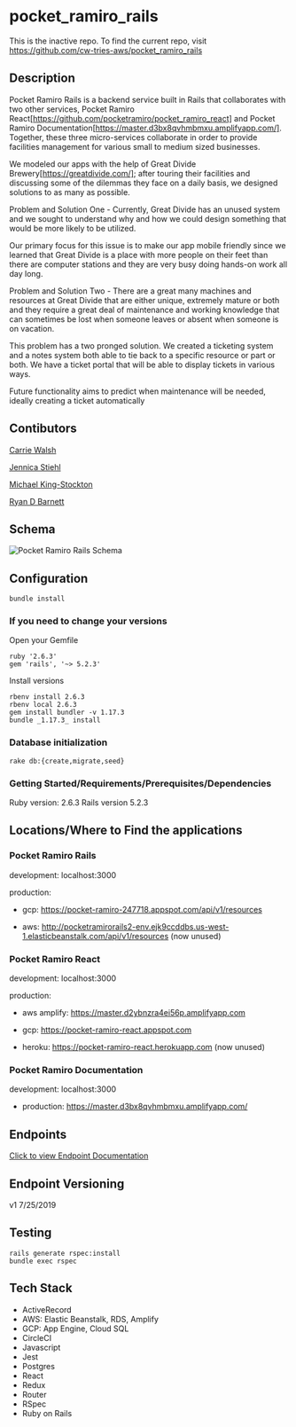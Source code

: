 # pocket_ramiro_rails

This is the inactive repo. To find the current repo, visit
https://github.com/cw-tries-aws/pocket_ramiro_rails

## Description
Pocket Ramiro Rails is a backend service built in Rails that collaborates with two other services, Pocket Ramiro React[https://github.com/pocketramiro/pocket_ramiro_react] and Pocket Ramiro Documentation[https://master.d3bx8qvhmbmxu.amplifyapp.com/]. Together, these three micro-services collaborate in order to provide facilities management for various small to medium sized businesses.

We modeled our apps with the help of Great Divide Brewery[https://greatdivide.com/]; after touring their facilities and discussing some of the dilemmas they face on a daily basis, we designed solutions to as many as possible.

Problem and Solution One -
Currently, Great Divide has an unused system and we sought to understand why and how we could design something that would be more likely to be utilized.

Our primary focus for this issue is to make our app mobile friendly since we learned that Great Divide is a place with more people on their feet than there are computer stations and they are very busy doing hands-on work all day long.

Problem and Solution Two -
There are a great many machines and resources at Great Divide that are either unique, extremely mature or both and they require a great deal of maintenance and working knowledge that can sometimes be lost when someone leaves or absent when someone is on vacation.

This problem has a two pronged solution. We created a ticketing system and a notes system both able to tie back to a specific resource or part or both. We have a ticket portal that will be able to display tickets in various ways.

Future functionality aims to predict when maintenance will be needed, ideally creating a ticket automatically

## Contibutors
[Carrie Walsh](https://github.com/carriewalsh)

[Jennica Stiehl](https://github.com/stiehlrod)

[Michael King-Stockton](https://github.com/KStockton)

[Ryan D Barnett](https://github.com/RyanDBarnett)

## Schema
![Pocket Ramiro Rails Schema](/pr_schema.png?raw=true "Pocket Ramiro Rails Schema")

## Configuration
```
bundle install
 ```
### If you need to change your versions

Open your Gemfile
```
ruby '2.6.3'
gem 'rails', '~> 5.2.3'
```
Install versions
```
rbenv install 2.6.3
rbenv local 2.6.3
gem install bundler -v 1.17.3
bundle _1.17.3_ install
```

### Database initialization
```
rake db:{create,migrate,seed}
```
### Getting Started/Requirements/Prerequisites/Dependencies

Ruby version: 2.6.3
Rails version 5.2.3

## Locations/Where to Find the applications
### Pocket Ramiro Rails

development: localhost:3000

production:
- gcp: https://pocket-ramiro-247718.appspot.com/api/v1/resources

- aws: http://pocketramirorails2-env.ejk9ccddbs.us-west-1.elasticbeanstalk.com/api/v1/resources (now unused)

### Pocket Ramiro React

development: localhost:3000

production:
- aws amplify: https://master.d2ybnzra4ei56p.amplifyapp.com

- gcp: https://pocket-ramiro-react.appspot.com

- heroku: https://pocket-ramiro-react.herokuapp.com (now unused)

### Pocket Ramiro Documentation

development: localhost:3000

- production: https://master.d3bx8qvhmbmxu.amplifyapp.com/

## Endpoints
[Click to view Endpoint Documentation](https://master.d3bx8qvhmbmxu.amplifyapp.com/)

## Endpoint Versioning

v1  7/25/2019

## Testing
```
rails generate rspec:install
bundle exec rspec
```
## Tech Stack

- ActiveRecord  
- AWS: Elastic Beanstalk, RDS, Amplify
- GCP: App Engine, Cloud SQL
- CircleCI
- Javascript
- Jest
- Postgres
- React
- Redux
- Router
- RSpec
- Ruby on Rails
